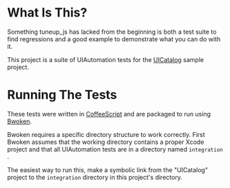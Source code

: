 # What Is This?
Something tuneup_js has lacked from the beginning is both a test suite
to find regressions and a good example to demonstrate what you can do
with it.

This project is a suite of UIAutomation tests for the 
[UICatalog](https://developer.apple.com/library/ios/samplecode/UICatalog/Introduction/Intro.html) 
sample project.

# Running The Tests
These tests were written in [CoffeeScript](http://coffeescript.org) and are
packaged to run using [Bwoken](https://github.com/bendyworks/bwoken).

Bwoken requires a specific directory structure to work correctly. First
Bwoken assumes that the working directory contains a proper Xcode project
and that all UIAutomation tests are in a directory named `integration` .

The easiest way to run this, make a symbolic link from the "UICatalog"
project to the `integration` directory in this project's directory.
